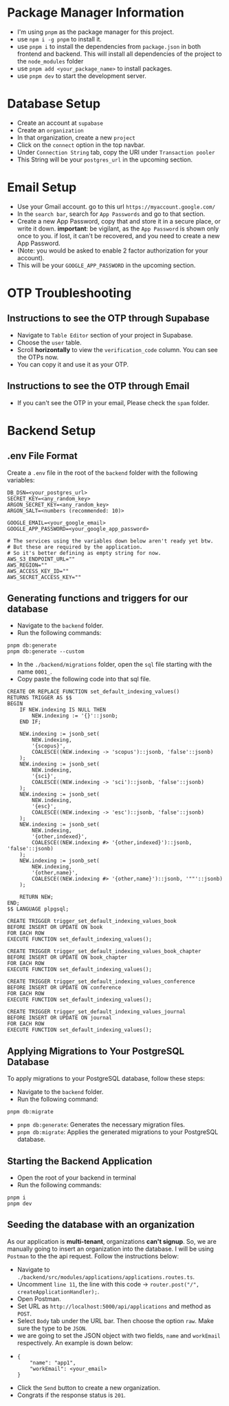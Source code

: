 # Package Manager Information

- I'm using `pnpm` as the package manager for this project.
- use `npm i -g pnpm` to install it.
- use `pnpm i` to install the dependencies from `package.json` in both frontend and backend. This will install all dependencies of the project to the `node_modules` folder
- use `pnpm add <your_package_name>` to install packages.
- use `pnpm dev` to start the development server.

# Database Setup

- Create an account at `supabase`
- Create an `organization`
- In that organization, create a new `project`
- Click on the `connect` option in the top navbar.
- Under `Connection String` tab, copy the URI under `Transaction pooler`
- This String will be your `postgres_url` in the upcoming section.

# Email Setup

- Use your Gmail account. go to this url `https://myaccount.google.com/`
- In the `search bar`, search for `App Passwords` and go to that section.
- Create a new App Password, copy that and store it in a secure place, or write it down. **important**: be vigilant, as the `App Password` is shown only once to you. if lost, it can't be recovered, and you need to create a new App Password.
- (Note: you would be asked to enable 2 factor authorization for your account).
- This will be your `GOOGLE_APP_PASSWORD` in the upcoming section.

# OTP Troubleshooting
## Instructions to see the OTP through Supabase
- Navigate to `Table Editor` section of your project in Supabase.
- Choose the `user` table.
- Scroll **horizontally** to view the `verification_code` column. You can see the OTPs now.
- You can copy it and use it as your OTP.

## Instructions to see the OTP through Email
- If you can't see the OTP in your email, Please check the `spam` folder.

# Backend Setup

## .env File Format
Create a `.env` file in the root of the `backend` folder with the following variables:

```
DB_DSN=<your_postgres_url>
SECRET_KEY=<any_random_key>
ARGON_SECRET_KEY=<any_random_key>
ARGON_SALT=<numbers (recommended: 10)>

GOOGLE_EMAIL=<your_google_email>
GOOGLE_APP_PASSWORD=<your_google_app_password>

# The services using the variables down below aren't ready yet btw.
# But these are required by the application.
# So it's better defining as empty string for now.
AWS_S3_ENDPOINT_URL=""
AWS_REGION=""
AWS_ACCESS_KEY_ID=""
AWS_SECRET_ACCESS_KEY=""
```

## Generating functions and triggers for our database
- Navigate to the `backend` folder.
- Run the following commands:

```
pnpm db:generate
pnpm db:generate --custom
```

- In the `./backend/migrations` folder, open the `sql` file starting with the name `0001_`.
- Copy paste the following code into that sql file.

```
CREATE OR REPLACE FUNCTION set_default_indexing_values()
RETURNS TRIGGER AS $$
BEGIN
    IF NEW.indexing IS NULL THEN
        NEW.indexing := '{}'::jsonb;
    END IF;
    
    NEW.indexing := jsonb_set(
        NEW.indexing,
        '{scopus}',
        COALESCE((NEW.indexing -> 'scopus')::jsonb, 'false'::jsonb)
    );
    NEW.indexing := jsonb_set(
        NEW.indexing,
        '{sci}',
        COALESCE((NEW.indexing -> 'sci')::jsonb, 'false'::jsonb)
    );
    NEW.indexing := jsonb_set(
        NEW.indexing,
        '{esc}',
        COALESCE((NEW.indexing -> 'esc')::jsonb, 'false'::jsonb)
    );
    NEW.indexing := jsonb_set(
        NEW.indexing,
        '{other,indexed}',
        COALESCE((NEW.indexing #> '{other,indexed}')::jsonb, 'false'::jsonb)
    );
    NEW.indexing := jsonb_set(
        NEW.indexing,
        '{other,name}',
        COALESCE((NEW.indexing #> '{other,name}')::jsonb, '""'::jsonb)
    );
    
    RETURN NEW;
END;
$$ LANGUAGE plpgsql;

CREATE TRIGGER trigger_set_default_indexing_values_book
BEFORE INSERT OR UPDATE ON book
FOR EACH ROW
EXECUTE FUNCTION set_default_indexing_values();

CREATE TRIGGER trigger_set_default_indexing_values_book_chapter
BEFORE INSERT OR UPDATE ON book_chapter
FOR EACH ROW
EXECUTE FUNCTION set_default_indexing_values();

CREATE TRIGGER trigger_set_default_indexing_values_conference
BEFORE INSERT OR UPDATE ON conference
FOR EACH ROW
EXECUTE FUNCTION set_default_indexing_values();

CREATE TRIGGER trigger_set_default_indexing_values_journal
BEFORE INSERT OR UPDATE ON journal
FOR EACH ROW
EXECUTE FUNCTION set_default_indexing_values();
```

## Applying Migrations to Your PostgreSQL Database
To apply migrations to your PostgreSQL database, follow these steps:
- Navigate to the `backend` folder.
- Run the following command:

```
pnpm db:migrate
```

- `pnpm db:generate`: Generates the necessary migration files.
- `pnpm db:migrate`: Applies the generated migrations to your PostgreSQL database.

## Starting the Backend Application
- Open the root of your backend in terminal
- Run the following commands:

```
pnpm i
pnpm dev
```

## Seeding the database with an organization
As our application is **multi-tenant**, organizations **can't signup**.
So, we are manually going to insert an organization into the database.
I will be using `Postman` to the the api request.
Follow the instructions below:

- Navigate to `./backend/src/modules/applications/applications.routes.ts`.
- Uncomment `line 11`, the line with this code -> `router.post("/", createApplicationHandler);`.
- Open Postman.
- Set URL as `http://localhost:5000/api/applications` and method as `POST`.
- Select `Body` tab under the URL bar. Then choose the option `raw`. Make sure the type to be `JSON`.
- we are going to set the JSON object with two fields, `name` and `workEmail` respectively. An example is down below:
- ```
  {
      "name": "app1",
      "workEmail": <your_email>
  }
  ```
- Click the `Send` button to create a new organization.
- Congrats if the response status is `201`.
